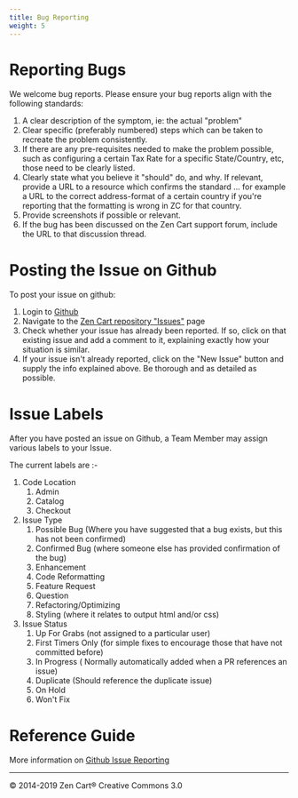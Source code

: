 ```yaml
---
title: Bug Reporting
weight: 5
---
```


# Reporting Bugs

We welcome bug reports. Please ensure your bug reports align with the following standards:

1. A clear description of the symptom, ie: the actual "problem"
2. Clear specific (preferably numbered) steps which can be taken to recreate the problem consistently. 
3. If there are any pre-requisites needed to make the problem possible, such as configuring a certain Tax Rate for a specific State/Country, etc, those need to be clearly listed.
4. Clearly state what you believe it "should" do, and why. If relevant, provide a URL to a resource which confirms the standard ... for example a URL to the correct address-format of a certain country if you're reporting that the formatting is wrong in ZC for that country.
5. Provide screenshots if possible or relevant.
6. If the bug has been discussed on the Zen Cart support forum, include the URL to that discussion thread.


# Posting the Issue on Github

To post your issue on github:

1. Login to [Github](https://www.github.com/)
2. Navigate to the [Zen Cart repository "Issues"](https://github.com/zencart/zencart/issues) page
3. Check whether your issue has already been reported. If so, click on that existing issue and add a comment to it, explaining exactly how your situation is similar.
4. If your issue isn't already reported, click on the "New Issue" button and supply the info explained above. Be thorough and as detailed as possible.

# Issue Labels

After you have posted an issue on Github, a Team Member may assign various labels to your Issue.

The current labels are :- 

1. Code Location 
    1. Admin 
    2. Catalog
    3. Checkout
2. Issue Type
    1. Possible Bug (Where you have suggested that a bug exists, but this has not been confirmed)
    2. Confirmed Bug (where someone else has provided confirmation of the bug)
    3. Enhancement 
    4. Code Reformatting
    6. Feature Request
    7. Question
    8. Refactoring/Optimizing 
    9. Styling (where it relates to output html and/or css)
3. Issue Status
    1. Up For Grabs (not assigned to a particular user)
    2. First Timers Only (for simple fixes to encourage those that have not committed before)
    3. In Progress ( Normally automatically added when a PR references an issue)
    4. Duplicate (Should reference the duplicate issue)
    5. On Hold 
    6. Won't Fix
  
  
  
# Reference Guide
More information on [Github Issue Reporting](https://guides.github.com/features/issues/)


---

&copy; 2014-2019 Zen Cart&reg; Creative Commons 3.0
